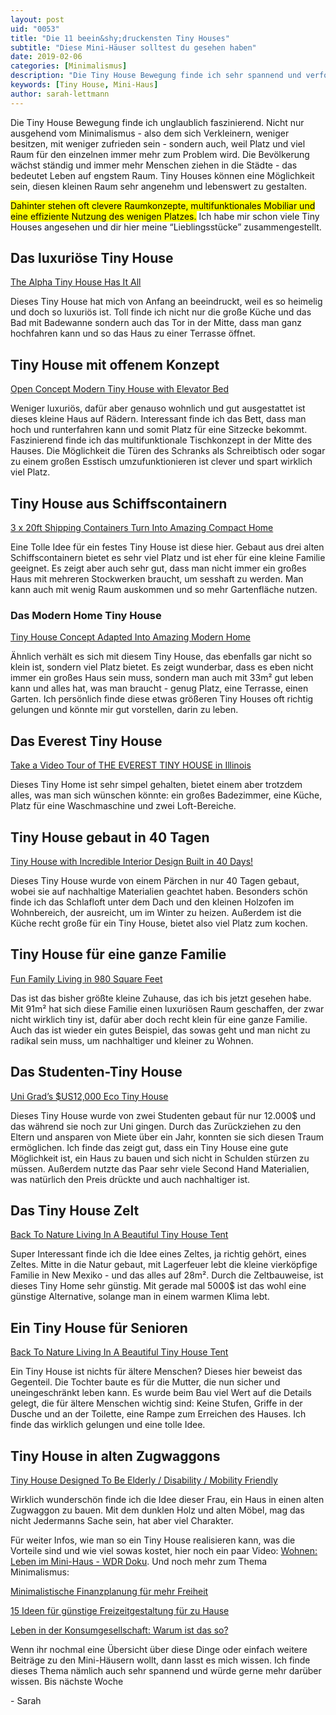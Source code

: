 ```yaml
---
layout: post
uid: "0053"
title: "Die 11 beein&shy;druckensten Tiny Houses"
subtitle: "Diese Mini-Häuser solltest du gesehen haben"
date: 2019-02-06
categories: [Minimalismus]
description: "Die Tiny House Bewegung finde ich sehr spannend und verfolge sie schon eine ganze Weile. Hier habe ich dir meine 11 Lieblingsprojekte zusammengetragen."
keywords: [Tiny House, Mini-Haus]
author: sarah-lettmann
---
```

Die Tiny House Bewegung finde ich unglaublich faszinierend. Nicht nur ausgehend vom Minimalismus - also dem sich Verkleinern, weniger besitzen, mit weniger zufrieden sein - sondern auch, weil Platz und viel Raum für den einzelnen immer mehr zum Problem wird. Die Bevölkerung wächst ständig und immer mehr Menschen ziehen in die Städte - das bedeutet Leben auf engstem Raum. Tiny Houses können eine Möglichkeit sein, diesen kleinen Raum sehr angenehm und lebenswert zu gestalten.

<mark>Dahinter stehen oft clevere Raumkonzepte, multifunktionales Mobiliar und eine effiziente Nutzung des wenigen Platzes.</mark> Ich habe mir schon viele Tiny Houses angesehen und dir hier meine “Lieblingsstücke” zusammengestellt.

## Das luxuriöse Tiny House
[The Alpha Tiny House Has It All](https://www.youtube.com/watch?v=ddLxMSpBUzw)

Dieses Tiny House hat mich von Anfang an beeindruckt, weil es so heimelig und doch so luxuriös ist. Toll finde ich nicht nur die große Küche und das Bad mit Badewanne sondern auch das Tor in der Mitte, dass man ganz hochfahren kann und so das Haus zu einer Terrasse öffnet.

## Tiny House mit offenem Konzept
[Open Concept Modern Tiny House with Elevator Bed](https://www.youtube.com/watch?v=lHjJd4tkvSU)

Weniger luxuriös, dafür aber genauso wohnlich und gut ausgestattet ist dieses kleine Haus auf Rädern. Interessant finde ich das Bett, dass man hoch und runterfahren kann und somit Platz für eine Sitzecke bekommt. Faszinierend finde ich das multifunktionale Tischkonzept in der Mitte des Hauses. Die Möglichkeit die Türen des Schranks als Schreibtisch oder sogar zu einem großen Esstisch umzufunktionieren ist clever und spart wirklich viel Platz.

## Tiny House aus Schiffscontainern
[3 x 20ft Shipping Containers Turn Into Amazing Compact Home](https://www.youtube.com/watch?v=LTa9cqioRDY)

Eine Tolle Idee für ein festes Tiny House ist diese hier. Gebaut aus drei alten Schiffscontainern bietet es sehr viel Platz und ist eher für eine kleine Familie geeignet. Es zeigt aber auch sehr gut, dass man nicht immer ein großes Haus mit mehreren Stockwerken braucht, um sesshaft zu werden. Man kann auch mit wenig Raum auskommen und so mehr Gartenfläche nutzen.

### Das Modern Home Tiny House

[Tiny House Concept Adapted Into Amazing Modern Home](https://www.youtube.com/watch?v=jPBDPcqfCwA)

Ähnlich verhält es sich mit diesem Tiny House, das ebenfalls gar nicht so klein ist, sondern viel Platz bietet. Es zeigt wunderbar, dass es eben nicht immer ein großes Haus sein muss, sondern man auch mit 33m² gut leben kann und alles hat, was man braucht - genug Platz, eine Terrasse, einen Garten. Ich persönlich finde diese etwas größeren Tiny Houses oft richtig gelungen und könnte mir gut vorstellen, darin zu leben.

## Das Everest Tiny House
[Take a Video Tour of THE EVEREST TINY HOUSE in Illinois](https://www.youtube.com/watch?v=Aeqt8aPb3I0)

Dieses Tiny Home ist sehr simpel gehalten, bietet einem aber trotzdem alles, was man sich wünschen könnte: ein großes Badezimmer, eine Küche, Platz für eine Waschmaschine und zwei Loft-Bereiche.

## Tiny House gebaut in 40 Tagen
[Tiny House with Incredible Interior Design Built in 40 Days!](https://www.youtube.com/watch?v=YQelSAnTWxM)

Dieses Tiny House wurde von einem Pärchen in nur 40 Tagen gebaut, wobei sie auf nachhaltige Materialien geachtet haben. Besonders schön finde ich das Schlafloft unter dem Dach und den kleinen Holzofen im Wohnbereich, der ausreicht, um im Winter zu heizen. Außerdem ist die Küche recht große für ein Tiny House, bietet also viel Platz zum kochen.

## Tiny House für eine ganze Familie
[Fun Family Living in 980 Square Feet](https://www.youtube.com/watch?v=cD6S1U4AUsM)

Das ist das bisher größte kleine Zuhause, das ich bis jetzt gesehen habe. Mit 91m² hat sich diese Familie einen luxuriösen Raum geschaffen, der zwar nicht wirklich tiny ist, dafür aber doch recht klein für eine ganze Familie. Auch das ist wieder ein gutes Beispiel, das sowas geht und man nicht zu radikal sein muss, um nachhaltiger und kleiner zu Wohnen.

## Das Studenten-Tiny House
[Uni Grad&#8217;s $US12,000 Eco Tiny House](https://www.youtube.com/watch?v=tc8dVHb_Ess)

Dieses Tiny House wurde von zwei Studenten gebaut für nur 12.000$ und das während sie noch zur Uni gingen. Durch das Zurückziehen zu den Eltern und ansparen von Miete über ein Jahr, konnten sie sich diesen Traum ermöglichen. Ich finde das zeigt gut, dass ein Tiny House eine gute Möglichkeit ist, ein Haus zu bauen und sich nicht in Schulden stürzen zu müssen. Außerdem nutzte das Paar sehr viele Second Hand Materialien, was natürlich den Preis drückte und auch nachhaltiger ist.

## Das Tiny House Zelt
[Back To Nature Living In A Beautiful Tiny House Tent](https://www.youtube.com/watch?v=qFWQFQielg0)

Super Interessant finde ich die Idee eines Zeltes, ja richtig gehört, eines Zeltes. Mitte in die Natur gebaut, mit Lagerfeuer lebt die kleine vierköpfige Familie in New Mexiko - und das alles auf 28m². Durch die Zeltbauweise, ist dieses Tiny Home sehr günstig. Mit gerade mal 5000$ ist das wohl eine günstige Alternative, solange man in einem warmen Klima lebt.

## Ein Tiny House für Senioren
[Back To Nature Living In A Beautiful Tiny House Tent](https://www.youtube.com/watch?v=BlQ3yuUmBiw)

Ein Tiny House ist nichts für ältere Menschen? Dieses hier beweist das Gegenteil. Die Tochter baute es für die Mutter, die nun sicher und uneingeschränkt leben kann. Es wurde beim Bau viel Wert auf die Details gelegt, die für ältere Menschen wichtig sind: Keine Stufen, Griffe in der Dusche und an der Toilette, eine Rampe zum Erreichen des Hauses. Ich finde das wirklich gelungen und eine tolle Idee.

## Tiny House in alten Zugwaggons
[Tiny House Designed To Be Elderly / Disability / Mobility Friendly](https://www.youtube.com/watch?v=u_MWbZsDHC8)

Wirklich wunderschön finde ich die Idee dieser Frau, ein Haus in einen alten Zugwaggon zu bauen. Mit dem dunklen Holz und alten Möbel, mag das nicht Jedermanns Sache sein, hat aber viel Charakter.

Für weiter Infos, wie man so ein Tiny House realisieren kann, was die Vorteile sind und wie viel sowas kostet, hier noch ein paar Video: [Wohnen: Leben im Mini-Haus - WDR Doku](https://www.youtube.com/watch?v=WSmKeFtB1yg). Und noch mehr zum Thema Minimalismus:

[Minimalistische Finanzplanung für mehr Freiheit](/blog/minimalistische-finanzplanung-fuer-mehr-freiheit)

[15 Ideen für günstige Freizeitgestaltung für zu Hause](/blog/15-ideen-fuer-guenstige-freizeitgestaltung-fuer-zu-hause)

[Leben in der Konsumgesellschaft: Warum ist das so?](/blog/leben-in-der-konsumgesellschaft)

Wenn ihr nochmal eine Übersicht über diese Dinge oder einfach weitere Beiträge zu den Mini-Häusern wollt, dann lasst es mich wissen. Ich finde dieses Thema nämlich auch sehr spannend und würde gerne mehr darüber wissen. Bis nächste Woche

\- Sarah
